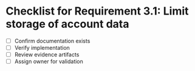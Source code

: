 # Checklist for Requirement 3.1: Limit storage of account data

- [ ] Confirm documentation exists
- [ ] Verify implementation
- [ ] Review evidence artifacts
- [ ] Assign owner for validation

